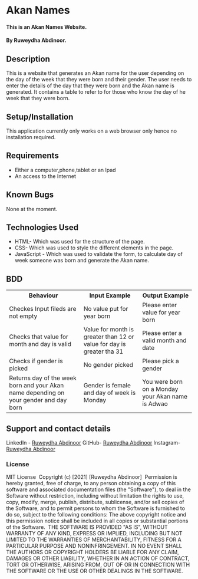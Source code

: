 # Akan Names
#### This is an Akan Names Website.
#### By Ruweydha Abdinoor.
## Description
This is a website that generates an Akan name for the user depending on the day of the week that they were born and their gender. The user needs to enter the details of the day that they were born and the Akan name is generated. It contains a table to refer to for those who know the day of he week that they were born.
## Setup/Installation 
This application currently only works on a web browser only hence no installation required.

## Requirements
* Either a computer,phone,tablet or an Ipad
* An access to the Internet

## Known Bugs
None at the moment.
## Technologies Used
* HTML- Which was used for the structure of the page.
* CSS- Which was used to style the different elements in the page.
* JavaScript - Which was used to validate the form, to calculate day of week someone was born and generate the Akan name.

## BDD

<table>
        <tr>
            <th>Behaviour</th>
            <th>Input Example</th>
            <th>Output Example</th>
        </tr>
        <tr>
            <td>Checkes Input fileds are not empty</td>
            <td>No value put for year born</td>
            <td>Please enter value for year born</td>
        </tr>
        <tr>
            <td>Checks that value for month and day is valid</td>
            <td>Value for month is greater than 12 or value for day is greater tha 31</td>
            <td>Please enter a valid month and date</td>
        </tr>
        <tr>
            <td>Checks if gender is picked</td>
            <td> No gender picked</td>
            <td>Please pick a gender</td>
        </tr>
        <tr>
            <td>Returns day of the week born and your Akan name depending on your gender and day born</td>
            <td>Gender is female and day of week is Monday</td>
            <td>You were born on a Monday your Akan name is Adwao </td>
        </tr>
</table>
    
## Support and contact details
LinkedIn - [Ruweydha Abdinoor](https://www.linkedin.com/in/ruweydha-abdinoor-859921224/)
 GitHub- [Ruweydha Abdinoor](https://github.com/Ruweydha)
 Instagram- [Ruweydha Abdinoor](https://www.instagram.com/_.ruweydha._/)
 

### License
MIT License
​
Copyright (c) [2021] [Ruweydha Abdinoor]
​
Permission is hereby granted, free of charge, to any person obtaining a copy
of this software and associated documentation files (the "Software"), to deal
in the Software without restriction, including without limitation the rights
to use, copy, modify, merge, publish, distribute, sublicense, and/or sell
copies of the Software, and to permit persons to whom the Software is
furnished to do so, subject to the following conditions:
​
The above copyright notice and this permission notice shall be included in all
copies or substantial portions of the Software.
​
THE SOFTWARE IS PROVIDED "AS IS", WITHOUT WARRANTY OF ANY KIND, EXPRESS OR
IMPLIED, INCLUDING BUT NOT LIMITED TO THE WARRANTIES OF MERCHANTABILITY,
FITNESS FOR A PARTICULAR PURPOSE AND NONINFRINGEMENT. IN NO EVENT SHALL THE
AUTHORS OR COPYRIGHT HOLDERS BE LIABLE FOR ANY CLAIM, DAMAGES OR OTHER
LIABILITY, WHETHER IN AN ACTION OF CONTRACT, TORT OR OTHERWISE, ARISING FROM,
OUT OF OR IN CONNECTION WITH THE SOFTWARE OR THE USE OR OTHER DEALINGS IN THE
SOFTWARE.